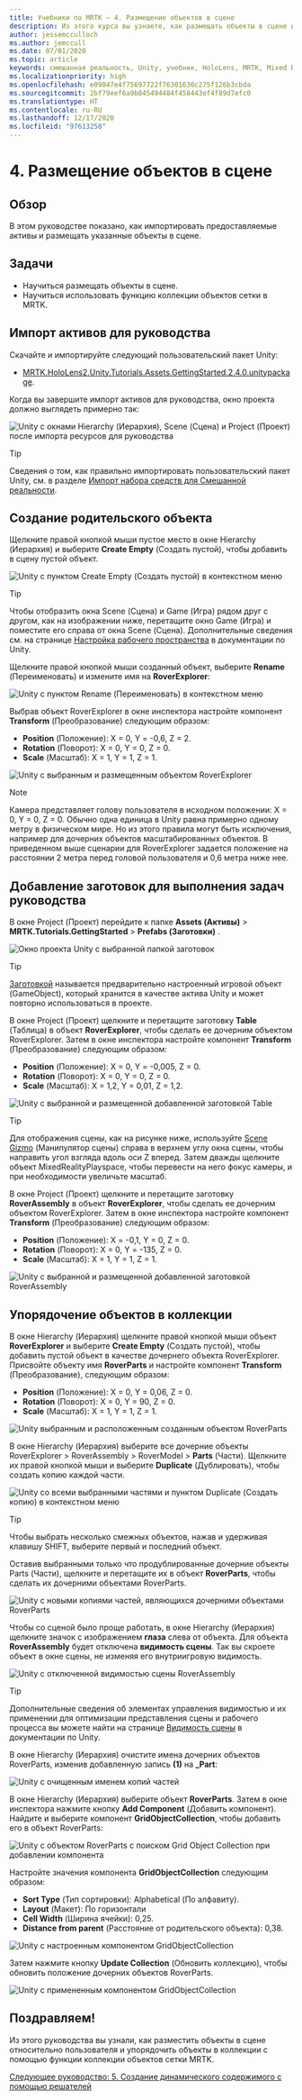 ```yaml
---
title: Учебники по MRTK — 4. Размещение объектов в сцене
description: Из этого курса вы узнаете, как размещать объекты в сцене и как использовать Mixed Reality Toolkit (MRTK) для упорядочивания объектов в сетке.
author: jessemcculloch
ms.author: jemccull
ms.date: 07/01/2020
ms.topic: article
keywords: смешанная реальность, Unity, учебник, HoloLens, MRTK, Mixed Reality Toolkit, UWP, решатели, коллекция объектов сетки
ms.localizationpriority: high
ms.openlocfilehash: e09047e4f75697722f76301630c275f126b3cbda
ms.sourcegitcommit: 2bf79eef6a9b845494484f458443ef4f89d7efc0
ms.translationtype: HT
ms.contentlocale: ru-RU
ms.lasthandoff: 12/17/2020
ms.locfileid: "97613258"
---
```

# <a name="4-positioning-objects-in-the-scene"></a>4. Размещение объектов в сцене

## <a name="overview"></a>Обзор

В этом руководстве показано, как импортировать предоставляемые активы и размещать указанные объекты в сцене.

## <a name="objectives"></a>Задачи

* Научиться размещать объекты в сцене.
* Научиться использовать функцию коллекции объектов сетки в MRTK.

## <a name="importing-the-tutorial-assets"></a>Импорт активов для руководства

Скачайте и импортируйте следующий пользовательский пакет Unity:

* [MRTK.HoloLens2.Unity.Tutorials.Assets.GettingStarted.2.4.0.unitypackage](https://github.com/microsoft/MixedRealityLearning/releases/download/getting-started-v2.4.0/MRTK.HoloLens2.Unity.Tutorials.Assets.GettingStarted.2.4.0.unitypackage).

Когда вы завершите импорт активов для руководства, окно проекта должно выглядеть примерно так:

![Unity с окнами Hierarchy (Иерархия), Scene (Сцена) и Project (Проект) после импорта ресурсов для руководства](images/mr-learning-base/base-04-section1-step1-1.png)

> [!TIP]
> Сведения о том, как правильно импортировать пользовательский пакет Unity, см. в разделе [Импорт набора средств для Смешанной реальности](mr-learning-base-02.md#importing-the-mixed-reality-toolkit).

## <a name="creating-the-parent-object"></a>Создание родительского объекта

Щелкните правой кнопкой мыши пустое место в окне Hierarchy (Иерархия) и выберите **Create Empty** (Создать пустой), чтобы добавить в сцену пустой объект.

![Unity с пунктом Create Empty (Создать пустой) в контекстном меню](images/mr-learning-base/base-04-section2-step1-1.png)

> [!TIP]
> Чтобы отобразить окна Scene (Сцена) и Game (Игра) рядом друг с другом, как на изображении ниже, перетащите окно Game (Игра) и поместите его справа от окна Scene (Сцена). Дополнительные сведения см. на странице <a href="https://docs.unity3d.com/Manual/CustomizingYourWorkspace.html" target="_blank">Настройка рабочего пространства</a> в документации по Unity.

Щелкните правой кнопкой мыши созданный объект, выберите **Rename** (Переименовать) и измените имя на **RoverExplorer**:

![Unity с пунктом Rename (Переименовать) в контекстном меню](images/mr-learning-base/base-04-section2-step1-2.png)

Выбрав объект RoverExplorer в окне инспектора настройте компонент **Transform** (Преобразование) следующим образом:

* **Position** (Положение): X = 0, Y = -0,6, Z = 2.
* **Rotation** (Поворот): X = 0, Y = 0, Z = 0.
* **Scale** (Масштаб): X = 1, Y = 1, Z = 1.

![Unity с выбранным и размещенным объектом RoverExplorer](images/mr-learning-base/base-04-section2-step1-3.png)

> [!NOTE]
> Камера представляет голову пользователя в исходном положении: X = 0, Y = 0, Z = 0. Обычно одна единица в Unity равна примерно одному метру в физическом мире. Но из этого правила могут быть исключения, например для дочерних объектов масштабированных объектов. В приведенном выше сценарии для RoverExplorer задается положение на расстоянии 2 метра перед головой пользователя и 0,6 метра ниже нее.

## <a name="adding-the-tutorial-prefabs"></a>Добавление заготовок для выполнения задач руководства

В окне Project (Проект) перейдите к папке **Assets (Активы)**  > **MRTK.Tutorials.GettingStarted** > **Prefabs (Заготовки)** .

![Окно проекта Unity с выбранной папкой заготовок](images/mr-learning-base/base-04-section3-step1-1.png)

> [!TIP]
> <a href="https://docs.unity3d.com/Manual/Prefabs.html" target="_blank">Заготовкой</a> называется предварительно настроенный игровой объект (GameObject), который хранится в качестве актива Unity и может повторно использоваться в проекте.

В окне Project (Проект) щелкните и перетащите заготовку **Table** (Таблица) в объект **RoverExplorer**, чтобы сделать ее дочерним объектом RoverExplorer. Затем в окне инспектора настройте компонент **Transform** (Преобразование) следующим образом:

* **Position** (Положение): X = 0, Y = -0,005, Z = 0.
* **Rotation** (Поворот): X = 0, Y = 0, Z = 0.
* **Scale** (Масштаб): X = 1,2, Y = 0,01, Z = 1,2.

![Unity с выбранной и размещенной добавленной заготовкой Table](images/mr-learning-base/base-04-section3-step1-2.png)

> [!TIP]
> Для отображения сцены, как на рисунке ниже, используйте <a href="https://docs.unity3d.com/Manual/SceneViewNavigation.html" target="_blank">Scene Gizmo</a> (Манипулятор сцены) справа в верхнем углу окна сцены, чтобы направить угол взгляда вдоль оси Z вперед. Затем дважды щелкните объект MixedRealityPlayspace, чтобы перевести на него фокус камеры, и при необходимости увеличьте масштаб.

В окне Project (Проект) щелкните и перетащите заготовку **RoverAssembly** в объект **RoverExplorer**, чтобы сделать ее дочерним объектом RoverExplorer. Затем в окне инспектора настройте компонент **Transform** (Преобразование) следующим образом:

* **Position** (Положение): X = -0,1, Y = 0, Z = 0.
* **Rotation** (Поворот): X = 0, Y = -135, Z = 0.
* **Scale** (Масштаб): X = 1, Y = 1, Z = 1.

![Unity с выбранной и размещенной добавленной заготовкой RoverAssembly](images/mr-learning-base/base-04-section3-step1-3.png)

## <a name="organizing-objects-in-a-collection"></a>Упорядочение объектов в коллекции

В окне Hierarchy (Иерархия) щелкните правой кнопкой мыши объект **RoverExplorer** и выберите **Create Empty** (Создать пустой), чтобы добавить пустой объект в качестве дочернего объекта RoverExplorer. Присвойте объекту имя **RoverParts** и настройте компонент **Transform** (Преобразование), следующим образом:

* **Position** (Положение): X = 0, Y = 0,06, Z = 0.
* **Rotation** (Поворот): X = 0, Y = 90, Z = 0.
* **Scale** (Масштаб): X = 1, Y = 1, Z = 1.

![Unity выбранным и расположенным созданным объектом RoverParts](images/mr-learning-base/base-04-section4-step1-1.png)

В окне Hierarchy (Иерархия) выберите все дочерние объекты RoverExplorer > RoverAssembly > RoverModel > **Parts** (Части). Щелкните их правой кнопкой мыши и выберите **Duplicate** (Дублировать), чтобы создать копию каждой части.

![Unity со всеми выбранными частями и пунктом Duplicate (Создать копию) в контекстном меню](images/mr-learning-base/base-04-section4-step1-2.png)

> [!TIP]
> Чтобы выбрать несколько смежных объектов, нажав и удерживая клавишу SHIFT, выберите первый и последний объект.

Оставив выбранными только что продублированные дочерние объекты Parts (Части), щелкните и перетащите их в объект **RoverParts**, чтобы сделать их дочерними объектами RoverParts.

![Unity с новыми копиями частей, являющихся дочерними объектами RoverParts](images/mr-learning-base/base-04-section4-step1-3.png)

Чтобы со сценой было проще работать, в окне Hierarchy (Иерархия) щелкните значок с изображением **глаза** слева от объекта. Для объекта **RoverAssembly** будет отключена **видимость сцены**. Так вы скроете объект в окне сцены, не изменяя его внутриигровую видимость.

![Unity с отключенной видимостью сцены RoverAssembly](images/mr-learning-base/base-04-section4-step1-4.png)

> [!TIP]
> Дополнительные сведения об элементах управления видимостью и их применении для оптимизации представления сцены и рабочего процесса вы можете найти на странице <a href="https://docs.unity3d.com/Manual/SceneVisibility.html" target="_blank">Видимость сцены</a> в документации по Unity.

В окне Hierarchy (Иерархия) очистите имена дочерних объектов RoverParts, изменив добавленную запись **(1)** на **_Part**:

![Unity с очищенным именем копий частей](images/mr-learning-base/base-04-section4-step1-5.png)

В окне Hierarchy (Иерархия) выберите объект **RoverParts**. Затем в окне инспектора нажмите кнопку **Add Component** (Добавить компонент). Найдите и выберите компонент **GridObjectCollection**, чтобы добавить его в объект RoverParts:

![Unity с объектом RoverParts с поиском Grid Object Collection при добавлении компонента](images/mr-learning-base/base-04-section4-step1-6.png)

Настройте значения компонента **GridObjectCollection** следующим образом:

* **Sort Type** (Тип сортировки): Alphabetical (По алфавиту).
* **Layout** (Макет): По горизонтали
* **Cell Width** (Ширина ячейки): 0,25.
* **Distance from parent** (Расстояние от родительского объекта): 0,38.

![Unity с настроенным компонентом GridObjectCollection](images/mr-learning-base/base-04-section4-step1-7.png)

Затем нажмите кнопку **Update Collection** (Обновить коллекцию), чтобы обновить положение дочерних объектов RoverParts.

![Unity с примененным компонентом GridObjectCollection](images/mr-learning-base/base-04-section4-step1-8.png)

## <a name="congratulations"></a>Поздравляем!

Из этого руководства вы узнали, как разместить объекты в сцене относительно пользователя и упорядочить объекты в коллекции с помощью функции коллекции объектов сетки MRTK.

[Следующее руководство: 5. Создание динамического содержимого с помощью решателей](mr-learning-base-05.md)